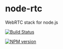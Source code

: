 node-rtc
========

WebRTC stack for node.js 

[![Build Status](https://travis-ci.org/helloIAmPau/node-rtc.png?branch=master)](https://travis-ci.org/helloIAmPau/node-rtc)

[![NPM version](https://badge.fury.io/js/node-rtc.png)](http://badge.fury.io/js/node-rtc)
